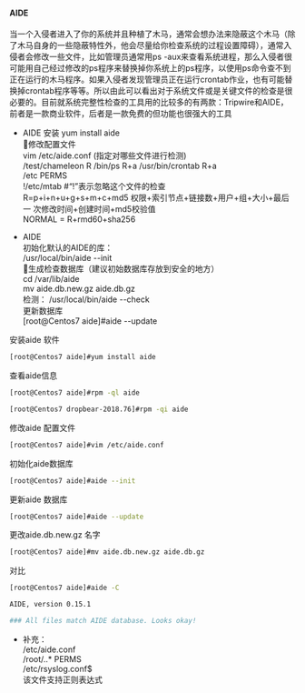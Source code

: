 #### AIDE
当一个入侵者进入了你的系统并且种植了木马，通常会想办法来隐蔽这个木马（除了木马自身的一些隐蔽特性外，他会尽量给你检查系统的过程设置障碍），通常入侵者会修改一些文件，比如管理员通常用ps -aux来查看系统进程，那么入侵者很可能用自己经过修改的ps程序来替换掉你系统上的ps程序，以使用ps命令查不到正在运行的木马程序。如果入侵者发现管理员正在运行crontab作业，也有可能替换掉crontab程序等等。所以由此可以看出对于系统文件或是关键文件的检查是很必要的。目前就系统完整性检查的工具用的比较多的有两款：Tripwire和AIDE，前者是一款商业软件，后者是一款免费的但功能也很强大的工具  

* AIDE
安装
yum install aide  
修改配置文件  
vim /etc/aide.conf (指定对哪些文件进行检测)  
/test/chameleon R /bin/ps R+a /usr/bin/crontab R+a  
/etc PERMS  
!/etc/mtab #“!”表示忽略这个文件的检查  
R=p+i+n+u+g+s+m+c+md5 权限+索引节点+链接数+用户+组+大小+最后一 次修改时间+创建时间+md5校验值  
NORMAL = R+rmd60+sha256  


* AIDE  
初始化默认的AIDE的库：  
/usr/local/bin/aide --init  
生成检查数据库（建议初始数据库存放到安全的地方）  
cd /var/lib/aide  
mv aide.db.new.gz aide.db.gz  
检测： /usr/local/bin/aide --check  
更新数据库  
[root@Centos7 aide]#aide --update 

安装aide 软件
```bash  
[root@Centos7 aide]#yum install aide   
```  
查看aide信息
```bash   
[root@Centos7 aide]#rpm -ql aide  

[root@Centos7 dropbear-2018.76]#rpm -qi aide   
```  
修改aide 配置文件    
```bash  
[root@Centos7 aide]#vim /etc/aide.conf   
```  
初始化aide数据库  
```bash   
[root@Centos7 aide]#aide --init  
```   
更新aide 数据库  
```bash   
[root@Centos7 aide]#aide --update   
```  
更改aide.db.new.gz 名字  
```bash  
[root@Centos7 aide]#mv aide.db.new.gz aide.db.gz    
```  
对比  
```bash  
[root@Centos7 aide]#aide -C   

AIDE, version 0.15.1

### All files match AIDE database. Looks okay!

```  

* 补充：   
/etc/aide.conf    
/root/\..* PERMS  
/etc/rsyslog.conf$   
该文件支持正则表达式
